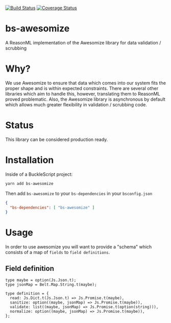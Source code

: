[![Build Status](https://www.travis-ci.org/scull7/bs-awesomize.svg?branch=master)](https://www.travis-ci.org/scull7/bs-awesomize)
[![Coverage Status](https://coveralls.io/repos/github/scull7/bs-awesomize/badge.svg?branch=master)](https://coveralls.io/github/scull7/bs-awesomize?branch=master)

# bs-awesomize
A ReasonML implementation of the Awesomize library for data validation / scrubbing

# Why?
We use Awesomize to ensure that data which comes into our system
fits the proper shape and is within expected constraints.  There are several
other libraries which aim to handle this, however, translating them to
ReasonML proved problematic.  Also, the Awesomize library is asynchronous by
default which allows much greater flexibility in validation / scrubbing code.

# Status

This library can be considered production ready.

# Installation

Inside of a BuckleScript project:
```sh
yarn add bs-awesomize
```

Then add `bs-awesomize` to your `bs-dependencies` in your `bsconfig.json`
```json
{
  "bs-dependencies": [ "bs-awesomize" ]
}
```

# Usage

In order to use awesomize you will want to provide a "schema" which
consists of a map of `fields` to `field definitions`.

## Field definition
```reason
type maybe = option(Js.Json.t);
type jsonMap = Belt.Map.String.t(maybe);

type definition = {
  read: Js.Dict.t(Js.Json.t) => Js.Promise.t(maybe),
  sanitize: option((maybe, jsonMap) => Js.Promise.t(maybe)),
  validate: list((maybe, jsonMap) => Js.Promise.t(option(string))),
  normalize: option((maybe, jsonMap) => Js.Promise.t(maybe)),
};
```
